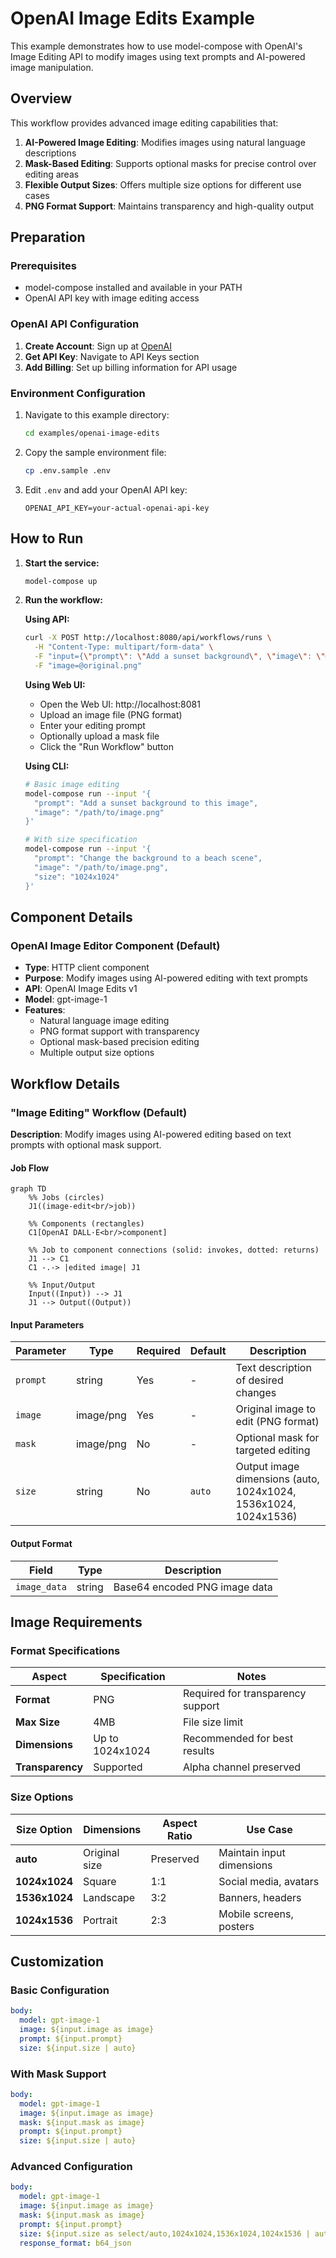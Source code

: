 # OpenAI Image Edits Example

This example demonstrates how to use model-compose with OpenAI's Image Editing API to modify images using text prompts and AI-powered image manipulation.

## Overview

This workflow provides advanced image editing capabilities that:

1. **AI-Powered Image Editing**: Modifies images using natural language descriptions
2. **Mask-Based Editing**: Supports optional masks for precise control over editing areas
3. **Flexible Output Sizes**: Offers multiple size options for different use cases
4. **PNG Format Support**: Maintains transparency and high-quality output

## Preparation

### Prerequisites

- model-compose installed and available in your PATH
- OpenAI API key with image editing access

### OpenAI API Configuration

1. **Create Account**: Sign up at [OpenAI](https://platform.openai.com/)
2. **Get API Key**: Navigate to API Keys section
3. **Add Billing**: Set up billing information for API usage

### Environment Configuration

1. Navigate to this example directory:
   ```bash
   cd examples/openai-image-edits
   ```

2. Copy the sample environment file:
   ```bash
   cp .env.sample .env
   ```

3. Edit `.env` and add your OpenAI API key:
   ```env
   OPENAI_API_KEY=your-actual-openai-api-key
   ```

## How to Run

1. **Start the service:**
   ```bash
   model-compose up
   ```

2. **Run the workflow:**

   **Using API:**
   ```bash
   curl -X POST http://localhost:8080/api/workflows/runs \
     -H "Content-Type: multipart/form-data" \
     -F "input={\"prompt\": \"Add a sunset background\", \"image\": \"@image\"}" \
     -F "image=@original.png"
   ```

   **Using Web UI:**
   - Open the Web UI: http://localhost:8081
   - Upload an image file (PNG format)
   - Enter your editing prompt
   - Optionally upload a mask file
   - Click the "Run Workflow" button

   **Using CLI:**
   ```bash
   # Basic image editing
   model-compose run --input '{
     "prompt": "Add a sunset background to this image",
     "image": "/path/to/image.png"
   }'

   # With size specification
   model-compose run --input '{
     "prompt": "Change the background to a beach scene",
     "image": "/path/to/image.png",
     "size": "1024x1024"
   }'
   ```

## Component Details

### OpenAI Image Editor Component (Default)
- **Type**: HTTP client component
- **Purpose**: Modify images using AI-powered editing with text prompts
- **API**: OpenAI Image Edits v1
- **Model**: gpt-image-1
- **Features**:
  - Natural language image editing
  - PNG format support with transparency
  - Optional mask-based precision editing
  - Multiple output size options

## Workflow Details

### "Image Editing" Workflow (Default)

**Description**: Modify images using AI-powered editing based on text prompts with optional mask support.

#### Job Flow

```mermaid
graph TD
    %% Jobs (circles)
    J1((image-edit<br/>job))

    %% Components (rectangles)
    C1[OpenAI DALL·E<br/>component]

    %% Job to component connections (solid: invokes, dotted: returns)
    J1 --> C1
    C1 -.-> |edited image| J1

    %% Input/Output
    Input((Input)) --> J1
    J1 --> Output((Output))
```

#### Input Parameters

| Parameter | Type | Required | Default | Description |
|-----------|------|----------|---------|-------------|
| `prompt` | string | Yes | - | Text description of desired changes |
| `image` | image/png | Yes | - | Original image to edit (PNG format) |
| `mask` | image/png | No | - | Optional mask for targeted editing |
| `size` | string | No | `auto` | Output image dimensions (auto, 1024x1024, 1536x1024, 1024x1536) |

#### Output Format

| Field | Type | Description |
|-------|------|-------------|
| `image_data` | string | Base64 encoded PNG image data |

## Image Requirements

### Format Specifications

| Aspect | Specification | Notes |
|--------|---------------|-------|
| **Format** | PNG | Required for transparency support |
| **Max Size** | 4MB | File size limit |
| **Dimensions** | Up to 1024x1024 | Recommended for best results |
| **Transparency** | Supported | Alpha channel preserved |

### Size Options

| Size Option | Dimensions | Aspect Ratio | Use Case |
|-------------|------------|--------------|----------|
| **auto** | Original size | Preserved | Maintain input dimensions |
| **1024x1024** | Square | 1:1 | Social media, avatars |
| **1536x1024** | Landscape | 3:2 | Banners, headers |
| **1024x1536** | Portrait | 2:3 | Mobile screens, posters |

## Customization

### Basic Configuration

```yaml
body:
  model: gpt-image-1
  image: ${input.image as image}
  prompt: ${input.prompt}
  size: ${input.size | auto}
```

### With Mask Support

```yaml
body:
  model: gpt-image-1
  image: ${input.image as image}
  mask: ${input.mask as image}
  prompt: ${input.prompt}
  size: ${input.size | auto}
```

### Advanced Configuration

```yaml
body:
  model: gpt-image-1
  image: ${input.image as image}
  mask: ${input.mask as image}
  prompt: ${input.prompt}
  size: ${input.size as select/auto,1024x1024,1536x1024,1024x1536 | auto}
  response_format: b64_json
```
